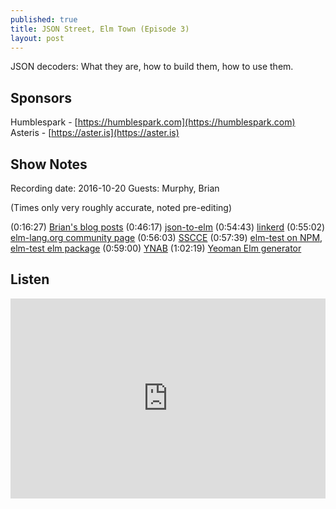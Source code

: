 ```yaml
---
published: true
title: JSON Street, Elm Town (Episode 3)
layout: post
---
```

JSON decoders: What they are, how to build them, how to use them.

## Sponsors

Humblespark - [https://humblespark.com](https://humblespark.com)  
Asteris - [https://aster.is](https://aster.is)

## Show Notes

Recording date: 2016-10-20
Guests: Murphy, Brian

(Times only very roughly accurate, noted pre-editing)

(0:16:27) [Brian's blog posts](https://www.brianthicks.com/)
(0:46:17) [json-to-elm](https://noredink.github.io/json-to-elm/)
(0:54:43) [linkerd](https://linkerd.io/)
(0:55:02) [elm-lang.org community page](http://elm-lang.org/community)
(0:56:03) [SSCCE](http://sscce.org)
(0:57:39) [elm-test on NPM](https://www.npmjs.com/package/elm-test), [elm-test elm package](http://package.elm-lang.org/packages/elm-community/elm-test/latest)
(0:59:00) [YNAB](https://www.youneedabudget.com/)
(1:02:19) [Yeoman Elm generator](https://github.com/danneu/generator-elm#readme)

## Listen

<iframe src="https://cast.rocks/player/6039/JSON-Street--Elm-Town--Episode-3-.mp3?episodeTitle=JSON%20Street%2C%20Elm%20Town%20(Episode%203)&podcastTitle=Elm%20Town&episodeDate=October%2021st%2C%202016&imageURL=https%3A%2F%2Fcast.rocks%2Fhosting%2F6039%2Ffeeds%2F8YSE5.jpg" style="border: none; min-height: 265px; max-height: 320px; max-width: 558px; min-width: 270px; width: 100%; height: 100%;" scrollbars="no"></iframe>

